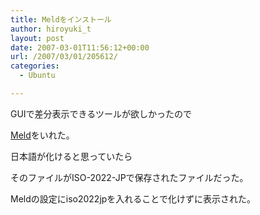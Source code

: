 ```yaml
---
title: Meldをインストール
author: hiroyuki_t
layout: post
date: 2007-03-01T11:56:12+00:00
url: /2007/03/01/205612/
categories:
  - Ubuntu

---
```

<div class="section">
  <p>
    GUIで差分表示できるツールが欲しかったので
  </p>
  
  <p>
    <a href="http://meld.sourceforge.net/" target="_blank">Meld</a>をいれた。
  </p>
  
  <p>
    日本語が化けると思っていたら
  </p>
  
  <p>
    そのファイルがISO-2022-JPで保存されたファイルだった。
  </p>
  
  <p>
    Meldの設定にiso2022jpを入れることで化けずに表示された。
  </p>
</div>